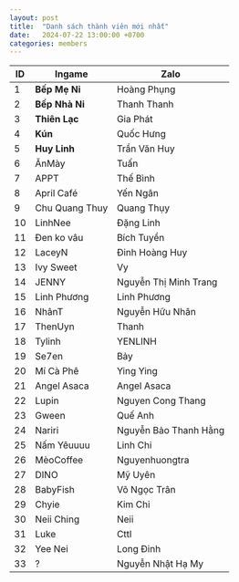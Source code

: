 ```yaml
---
layout: post
title:  "Danh sách thành viên mới nhất"
date:   2024-07-22 13:00:00 +0700
categories: members
---
```

| ID   | Ingame        | Zalo                     |
|------|---------------|--------------------------|
| 1    | **Bếp Mẹ Ni**     | Hoàng Phụng    |
| 2    | **Bếp Nhà Ni**    | Thanh Thanh    |
| 3    | **Thiên Lạc**     | Gia Phát       |
| 4    | **Kún**           | Quốc Hưng      |
| 5    | **Huy Linh**      | Trần Văn Huy   |
| 6    | ĂnMày         | Tuấn           |
| 7    | APPT          | Thế Bình       |
| 8    | April Café    | Yến Ngân       |
| 9    | Chu Quang Thuy| Quang Thụy     |
| 10   | LinhNee       | Đặng Linh      |
| 11   | Đen ko vâu    | Bích Tuyền     |
| 12   | LaceyN        | Đinh Hoàng Huy |
| 13   | Ivy Sweet     | Vy             |
| 14   | JENNY         | Nguyễn Thị Minh Trang |
| 15   | Linh Phương   | Linh Phương    |
| 16   | NhânT         | Nguyễn Hữu Nhân|
| 17   | ThenUyn       | Thanh          |
| 18   | Tylinh        | YENLINH        |
| 19   | Se7en         | Bảy            |
| 20   | Mí Cà Phê     | Ying Ying      |
| 21   | Angel Asaca   | Angel Asaca    |
| 22   | Lupin         | Nguyen Cong Thang |
| 23   | Gween         | Quế Anh        |
| 24   | Nariri        | Nguyễn Bảo Thanh Hằng |
| 25   | Nấm Yêuuuu    | Linh Chi       |
| 26   | MèoCoffee     | Nguyenhuongtra |
| 27   | DINO          | Mỹ Uyên        |
| 28   | BabyFish      | Võ Ngọc Trân   |
| 29   | Chyie         | Kim Chi        |
| 30   | Neii Ching    | Neii           |
| 31   | Luke          | Cttl           |
| 32   | Yee Nei       | Long Đinh      |
| 33   | ?             | Nguyễn Nhật Hạ My |
